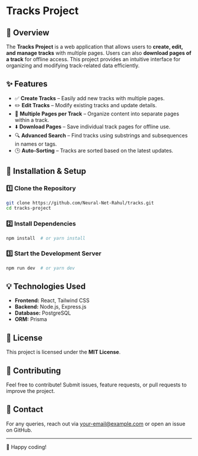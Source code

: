 # Tracks Project

## 📌 Overview

The **Tracks Project** is a web application that allows users to **create, edit, and manage tracks** with multiple pages. Users can also **download pages of a track** for offline access. This project provides an intuitive interface for organizing and modifying track-related data efficiently.

## ✨ Features

- ✅ **Create Tracks** – Easily add new tracks with multiple pages.
- ✏️ **Edit Tracks** – Modify existing tracks and update details.
- 📄 **Multiple Pages per Track** – Organize content into separate pages within a track.
- ⬇️ **Download Pages** – Save individual track pages for offline use.
- 🔍 **Advanced Search** – Find tracks using substrings and subsequences in names or tags.
- 🕒 **Auto-Sorting** – Tracks are sorted based on the latest updates.

## 🚀 Installation & Setup

### 1️⃣ **Clone the Repository**

```sh
git clone https://github.com/Neural-Net-Rahul/tracks.git
cd tracks-project
```

### 2️⃣ **Install Dependencies**

```sh
npm install  # or yarn install
```

### 3️⃣ **Start the Development Server**

```sh
npm run dev  # or yarn dev
```

## 💡 Technologies Used

- **Frontend:** React, Tailwind CSS
- **Backend:** Node.js, Express.js
- **Database:** PostgreSQL
- **ORM:** Prisma


## 📜 License

This project is licensed under the **MIT License**.

## 🤝 Contributing

Feel free to contribute! Submit issues, feature requests, or pull requests to improve the project.

## 📧 Contact

For any queries, reach out via [your-email@example.com](mailto\:your-email@example.com) or open an issue on GitHub.

---

💙 Happy coding!

